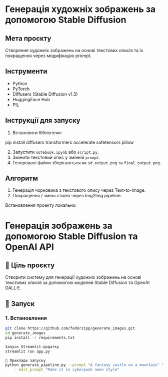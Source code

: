 # Генерація художніх зображень за допомогою Stable Diffusion

## Мета проєкту
Створення художніх зображень на основі текстових описів та їх покращення через модифікацію prompt.

## Інструменти
- Python
- PyTorch
- Diffusers (Stable Diffusion v1.5)
- HuggingFace Hub
- PIL

## Інструкції для запуску
1. Встановити бібліотеки:

pip install diffusers transformers accelerate safetensors pillow

2. Запустити `notebook.ipynb` або `script.py`.
3. Змінити текстовий опис у змінній `prompt`.
4. Генеровані файли зберігаються як `sd_output.png` та `final_output.png`.

## Алгоритм
1. Генерація чорновика з текстового опису через Text-to-Image.
2. Покращення / зміна стилю через Img2Img pipeline.



Встановлення проекту локально:

# Генерація зображень за допомогою Stable Diffusion та OpenAI API

## 🎯 Ціль проєкту
Створити систему для генерації художніх зображень на основі текстових описів за допомогою моделей Stable Diffusion та OpenAI DALL·E.

## 🚀 Запуск

### 1. Встановлення
```bash
git clone https://github.com/fedorzipp/generate_images.git
cd generate_images
pip install -r requirements.txt

Запуск Streamlit-додатку
streamlit run app.py

🚀 Приклади запуску 
python generate_pipeline.py --prompt "A fantasy castle on a mountain" \
    --edit_prompt "Make it in cyberpunk neon style"
